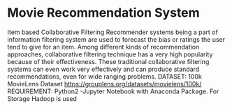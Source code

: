 # Movie Recommendation System
Item based Collaborative Filtering
Recommender systems being a part of information filtering system are used to forecast the bias or ratings the user tend to give for an item. Among different kinds of recommendation approaches, collaborative filtering technique has a very high popularity because of their effectiveness. These traditional collaborative filtering systems can even work very effectively and can produce standard recommendations, even for wide ranging problems.
DATASET: 100k MovieLens Dataset https://grouplens.org/datasets/movielens/100k/
REQUIREMENT: Python2 -Jupyter Notebook with Anaconda Package.
 For Storage Hadoop is used
